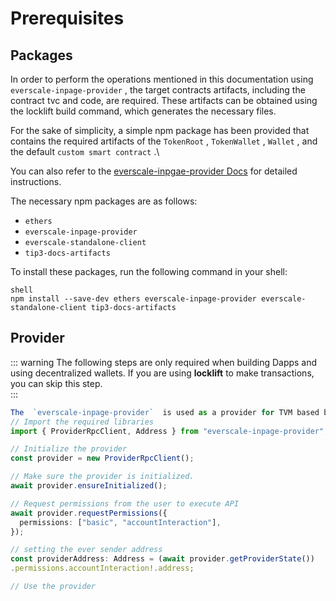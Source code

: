 # Prerequisites

## Packages

In order to perform the operations mentioned in this documentation using  `everscale-inpage-provider` , the target contracts artifacts, including the contract tvc and code, are required. These artifacts can be obtained using the locklift build command, which generates the necessary files.

For the sake of simplicity, a simple npm package has been provided that contains the required artifacts of the  `TokenRoot` ,  `TokenWallet` ,  `Wallet` , and the default  `custom smart contract` .\

You can also refer to the [everscale-inpgae-provider Docs](https://provider-docs.broxus.com/guides/deploy.html#deploy-a-contract) for detailed instructions.

The necessary npm packages are as follows:

-  `ethers` 
-  `everscale-inpage-provider` 
-  `everscale-standalone-client` 
-  `tip3-docs-artifacts`  

To install these packages, run the following command in your shell:

```` shell
shell
npm install --save-dev ethers everscale-inpage-provider everscale-standalone-client tip3-docs-artifacts
````

## Provider

::: warning 
The following steps are only required when building Dapps and using decentralized wallets. If you are using **locklift** to make transactions, you can skip this step.  
:::

````typescript
The  `everscale-inpage-provider`  is used as a provider for TVM based blockchains such as [Venom](https://venom.foundation/) and [Everscale](https://everscale.network/). Follow the steps below to initialize and use  `everscale-inpage-provider`  in your scripts.
// Import the required libraries
import { ProviderRpcClient, Address } from "everscale-inpage-provider";

// Initialize the provider
const provider = new ProviderRpcClient();

// Make sure the provider is initialized.
await provider.ensureInitialized();

// Request permissions from the user to execute API
await provider.requestPermissions({
  permissions: ["basic", "accountInteraction"],
});

// setting the ever sender address
const providerAddress: Address = (await provider.getProviderState())
.permissions.accountInteraction!.address;

// Use the provider
````

